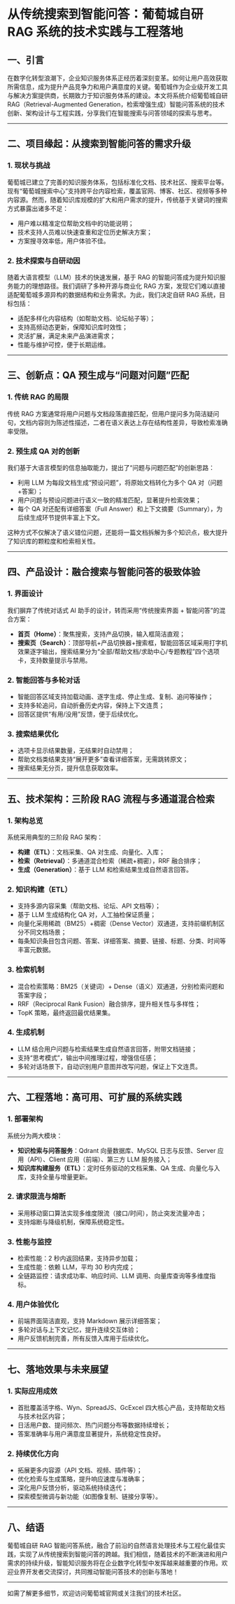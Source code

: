 # 从传统搜索到智能问答：葡萄城自研 RAG 系统的技术实践与工程落地

## 一、引言

在数字化转型浪潮下，企业知识服务体系正经历着深刻变革。如何让用户高效获取所需信息，成为提升产品竞争力和用户满意度的关键。葡萄城作为企业级开发工具与解决方案提供商，长期致力于知识服务体系的建设。本文将系统介绍葡萄城自研 RAG（Retrieval-Augmented Generation，检索增强生成）智能问答系统的技术创新、架构设计与工程实践，分享我们在智能搜索与问答领域的探索与思考。

---

## 二、项目缘起：从搜索到智能问答的需求升级

### 1. 现状与挑战

葡萄城已建立了完善的知识服务体系，包括标准化文档、技术社区、搜索平台等。现有“葡萄城搜索中心”支持跨平台内容检索，覆盖官网、博客、社区、视频等多种内容源。然而，随着知识库规模的扩大和用户需求的提升，传统基于关键词的搜索方式暴露出诸多不足：

-   用户难以精准定位帮助文档中的功能说明；
-   技术支持人员难以快速查重和定位历史解决方案；
-   方案搜寻效率低，用户体验不佳。

### 2. 技术探索与自研动因

随着大语言模型（LLM）技术的快速发展，基于 RAG 的智能问答成为提升知识服务能力的理想路径。我们调研了多种开源与商业化 RAG 方案，发现它们难以直接适配葡萄城多源异构的数据结构和业务需求。为此，我们决定自研 RAG 系统，目标包括：

-   适配多样化内容结构（如帮助文档、论坛帖子等）；
-   支持高频动态更新，保障知识库时效性；
-   灵活扩展，满足未来产品演进需求；
-   性能与维护可控，便于长期运维。

---

## 三、创新点：QA 预生成与“问题对问题”匹配

### 1. 传统 RAG 的局限

传统 RAG 方案通常将用户问题与文档段落直接匹配，但用户提问多为简洁疑问句，文档内容则为陈述性描述，二者在语义表达上存在结构性差异，导致检索准确率受限。

### 2. 预生成 QA 对的创新

我们基于大语言模型的信息抽取能力，提出了“问题与问题匹配”的创新思路：

-   利用 LLM 为每段文档生成“预设问题”，将原始文档转化为多个 QA 对（问题+答案）；
-   用户问题与预设问题进行语义一致的精准匹配，显著提升检索效果；
-   每个 QA 对还配有详细答案（Full Answer）和上下文摘要（Summary），为后续生成环节提供丰富上下文。

这种方式不仅解决了语义错位问题，还能将一篇文档拆解为多个知识点，极大提升了知识库的颗粒度和检索相关性。

---

## 四、产品设计：融合搜索与智能问答的极致体验

### 1. 界面设计

我们摒弃了传统对话式 AI 助手的设计，转而采用“传统搜索界面 + 智能问答”的混合方案：

-   **首页（Home）**：聚焦搜索，支持产品切换，输入框简洁直观；
-   **搜索页（Search）**：顶部导航+产品切换器+搜索框，智能回答区域采用打字机效果逐字输出，搜索结果分为“全部/帮助文档/求助中心/专题教程”四个选项卡，支持数量提示与禁用。

### 2. 智能回答与多轮对话

-   智能回答区域支持加载动画、逐字生成、停止生成、复制、追问等操作；
-   支持多轮追问，自动折叠历史内容，保持上下文连贯；
-   回答区提供“有用/没用”反馈，便于后续优化。

### 3. 搜索结果优化

-   选项卡显示结果数量，无结果时自动禁用；
-   帮助文档类结果支持“展开更多”查看详细答案，无需跳转原文；
-   搜索结果无分页，提升信息获取效率。

---

## 五、技术架构：三阶段 RAG 流程与多通道混合检索

### 1. 架构总览

系统采用典型的三阶段 RAG 架构：

-   **构建（ETL）**：文档采集、QA 对生成、向量化、入库；
-   **检索（Retrieval）**：多通道混合检索（稀疏+稠密），RRF 融合排序；
-   **生成（Generation）**：基于 LLM 和检索结果生成自然语言回答。

### 2. 知识构建（ETL）

-   支持多源内容采集（帮助文档、论坛、API 文档等）；
-   基于 LLM 生成结构化 QA 对，人工抽检保证质量；
-   向量化采用稀疏（BM25）+稠密（Dense Vector）双通道，支持前缀机制区分不同文档场景；
-   每条知识条目包含问题、答案、详细答案、摘要、链接、标题、分类、时间等丰富元数据。

### 3. 检索机制

-   混合检索策略：BM25（关键词）+ Dense（语义）双通道，分别检索问题和答案字段；
-   RRF（Reciprocal Rank Fusion）融合排序，提升相关性与多样性；
-   TopK 策略，最终返回最优结果集。

### 4. 生成机制

-   LLM 结合用户问题与检索结果生成自然语言回答，附带文档链接；
-   支持“思考模式”，输出中间推理过程，增强信任感；
-   多轮对话场景下，自动识别用户意图并改写问题，保证上下文连贯。

---

## 六、工程落地：高可用、可扩展的系统实践

### 1. 部署架构

系统分为两大模块：

-   **知识检索与问答服务**：Qdrant 向量数据库、MySQL 日志与反馈、Server 应用（API）、Client 应用（前端）、第三方 LLM 服务接入；
-   **知识库构建服务（ETL）**：定时任务驱动的文档采集、QA 生成、向量化与入库，支持全量与增量更新。

### 2. 请求限流与熔断

-   采用移动窗口算法实现多维度限流（接口/时间），防止突发流量冲击；
-   支持熔断与降级机制，保障系统稳定性。

### 3. 性能与监控

-   检索性能：2 秒内返回结果，支持异步加载；
-   生成性能：依赖 LLM，平均 30 秒内完成；
-   全链路监控：请求成功率、响应时间、LLM 调用、向量库查询等多维度指标。

### 4. 用户体验优化

-   前端界面简洁直观，支持 Markdown 展示详细答案；
-   多轮对话与上下文记忆，提升连续交互体验；
-   用户反馈机制完善，所有反馈入库用于后续优化。

---

## 七、落地效果与未来展望

### 1. 实际应用成效

-   首批覆盖活字格、Wyn、SpreadJS、GcExcel 四大核心产品，支持帮助文档与技术社区内容；
-   日活用户数、提问频次、热门问题分布等数据持续增长；
-   答案准确率与用户满意度显著提升，系统稳定性良好。

### 2. 持续优化方向

-   拓展更多内容源（API 文档、视频、插件等）；
-   优化检索与生成策略，提升响应速度与准确率；
-   深化用户反馈分析，驱动系统持续迭代；
-   探索模型微调与新功能（如图像复制、链接分享等）。

---

## 八、结语

葡萄城自研 RAG 智能问答系统，融合了前沿的自然语言处理技术与工程化最佳实践，实现了从传统搜索到智能问答的跨越。我们相信，随着技术的不断演进和用户需求的持续升级，智能知识服务将在企业数字化转型中发挥越来越重要的作用。欢迎业界开发者交流探讨，共同推动智能问答技术的创新与落地！

---

如需了解更多细节，欢迎访问葡萄城官网或关注我们的技术社区。
